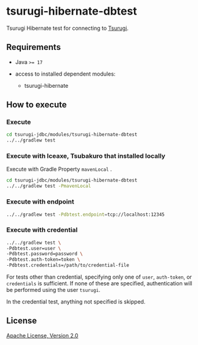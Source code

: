 # tsurugi-hibernate-dbtest

Tsurugi Hibernate test for connecting to [Tsurugi](https://github.com/project-tsurugi/tsurugidb).

## Requirements

* Java `>= 17`

* access to installed dependent modules:
  * tsurugi-hibernate

## How to execute

### Execute

```bash
cd tsurugi-jdbc/modules/tsurugi-hibernate-dbtest
../../gradlew test
```

### Execute with Iceaxe, Tsubakuro that installed locally

Execute with Gradle Property `mavenLocal` .

```bash
cd tsurugi-jdbc/modules/tsurugi-hibernate-dbtest
../../gradlew test -PmavenLocal
```

### Execute with endpoint

```bash
../../gradlew test -Pdbtest.endpoint=tcp://localhost:12345
```

### Execute with credential

```bash
../../gradlew test \
-Pdbtest.user=user \
-Pdbtest.password=password \
-Pdbtest.auth-token=token \
-Pdbtest.credentials=/path/to/credential-file
```

For tests other than credential, specifying only one of `user`, `auth-token`, or `credentials` is sufficient. If none of these are specified, authentication will be performed using the user `tsurugi`.

In the credential test, anything not specified is skipped.

## License

[Apache License, Version 2.0](http://www.apache.org/licenses/LICENSE-2.0)

